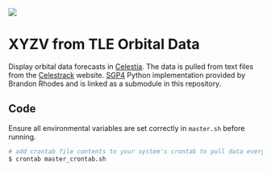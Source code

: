 ![](https://raw.githubusercontent.com/schevla/orbital-data/master/celestia_orbits.png)
# XYZV from TLE Orbital Data

Display orbital data forecasts in [Celestia](http://www.shatters.net/celestia/). The data is pulled from text files from the [Celestrack](http://www.celestrak.com/NORAD/elements/) website. [SGP4](https://github.com/brandon-rhodes/python-sgp4) Python implementation provided by Brandon Rhodes and is linked as a submodule in this repository.

## Code
Ensure all environmental variables are set correctly in `master.sh` before running.
```bash
# add crontab file contents to your system's crontab to pull data every hour
$ crontab master_crontab.sh
```

